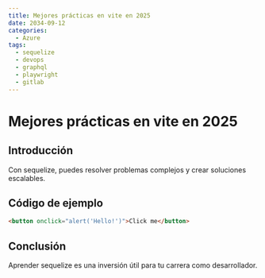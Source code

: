```yaml
---
title: Mejores prácticas en vite en 2025
date: 2034-09-12
categories:
  - Azure
tags:
  - sequelize
  - devops
  - graphql
  - playwright
  - gitlab
---
```


# Mejores prácticas en vite en 2025

## Introducción

Con sequelize, puedes resolver problemas complejos y crear soluciones escalables.

## Código de ejemplo

```html
<button onclick="alert('Hello!')">Click me</button>
```

## Conclusión

Aprender sequelize es una inversión útil para tu carrera como desarrollador.